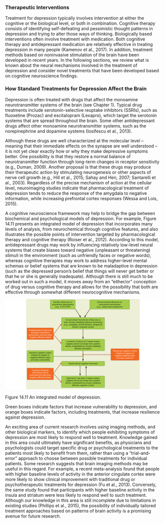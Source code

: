 ### Therapeutic Interventions

Treatment for depression typically involves intervention at either the cognitive or the biological level, or both in combination. Cognitive therapy consists of identifying self-defeating and pessimistic thought patterns in depression and trying to alter those ways of thinking. Biologically based interventions often involve treatment with medication. Both cognitive therapy and antidepressant medication are relatively effective in treating depression in many people (Kamenov et al., 2017). In addition, treatment methods based on noninvasive stimulation of the brain have been developed in recent years. In the following sections, we review what is known about the neural mechanisms involved in the treatment of depression and consider novel treatments that have been developed based on cognitive neuroscience findings.

### How Standard Treatments for Depression Affect the Brain

Depression is often treated with drugs that affect the monoamine neurotransmitter systems of the brain (see Chapter 1). Typical drug treatments include serotonin-selective reuptake inhibitors (SSRIs), such as fluoxetine (Prozac) and escitalopram (Lexapro), which target the serotonin systems that are spread throughout the brain. Some other antidepressant drugs affect other monoamine neurotransmitter systems, such as the norepinephrine and dopamine systems (Iosifescu et al., 2013).

Although these drugs are well characterized at the molecular level – meaning that their immediate effects on the synapse are well understood – it is not yet clear exactly how or why they make depressive symptoms better. One possibility is that they restore a normal balance of neurotransmitter function through long-term changes in receptor sensitivity (e.g., Duman, 2009). Another proposal is that these drugs may produce their therapeutic action by stimulating neurogenesis or other aspects of nerve cell growth (e.g., Hill et al., 2015; Sahay and Hen, 2007; Santarelli et al., 2003). Regardless of the precise mechanism of action at the cellular level, neuroimaging studies indicate that pharmacological treatment of depression tends to reduce the response of the amygdala to negative information, while increasing prefrontal cortex responses (Wessa and Lois, 2015).

A cognitive neuroscience framework may help to bridge the gap between biochemical and psychological models of depression. For example, Figure 14.11 presents an integrated model of depression that incorporates many levels of analysis, from neurochemical through cognitive features, and also illustrates the possible points of intervention targeted by pharmacological therapy and cognitive therapy (Roiser et al., 2012). According to this model, antidepressant drugs may work by influencing relatively low-level neural systems that create biases toward negative (unpleasant or threatening) stimuli in the environment (such as unfriendly faces or negative words), whereas cognitive therapies may work to address higher-level mental schemas or belief systems that are known to be maladaptive in depression (such as the depressed person’s belief that things will never get better or that he or she is generally inadequate). Although there is still much to be worked out in such a model, it moves away from an “either/or” conception of drug versus cognitive therapy and allows for the possibility that both are effective through somewhat different neurocognitive mechanisms.

<img src='f1.png'/>

Figure 14.11 An integrated model of depression.

Green boxes indicate factors that increase vulnerability to depression, and orange boxes indicate factors, including treatments, that increase resilience against depression.

An exciting area of current research involves using imaging methods, and other biological markers, to identify which people exhibiting symptoms of depression are most likely to respond well to treatment. Knowledge gained in this area could ultimately have significant benefits, as physicians and psychologists could target specific drug or psychological treatments to the patients most likely to benefit from them, rather than using a “trial-and-error” approach to choose between possible treatments for individual patients. Some research suggests that brain imaging methods may be useful in this regard. For example, a recent meta-analysis found that people with higher baseline levels of activity in the anterior cingulate cortex were more likely to show clinical improvement with traditional drug or psychotherapeutic treatments for depression (Fu et al., 2013). Conversely, the same study found that participants with higher baseline activity in the insula and striatum were less likely to respond well to such treatment. Although our knowledge in this area is still incomplete due to limitations in existing studies (Phillips et al., 2015), the possibility of individually tailored treatment approaches based on patterns of brain activity is a promising avenue for future research.
